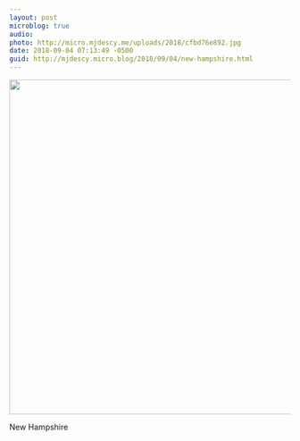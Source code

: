 ```yaml
---
layout: post
microblog: true
audio: 
photo: http://micro.mjdescy.me/uploads/2018/cfbd76e892.jpg
date: 2018-09-04 07:13:49 -0500
guid: http://mjdescy.micro.blog/2018/09/04/new-hampshire.html
---
```

<a href="http://micro.mjdescy.me/uploads/2018/cfbd76e892.jpg"><img src="http://micro.mjdescy.me/uploads/2018/cfbd76e892.jpg" width="600" height="600" style="height: auto;" class="sunlit_image" /></a>

New Hampshire

